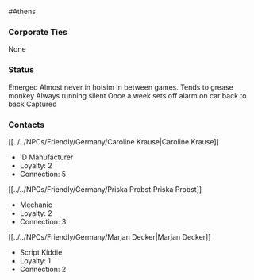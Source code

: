 #Athens  
### Corporate Ties
None

### Status
Emerged
Almost never in hotsim in between games. Tends to grease monkey
Always running silent
Once a week sets off alarm on car back to back
Captured

### Contacts
[[../../NPCs/Friendly/Germany/Caroline Krause|Caroline Krause]]
- ID Manufacturer
- Loyalty: 2
- Connection: 5

[[../../NPCs/Friendly/Germany/Priska Probst|Priska Probst]]
- Mechanic
- Loyalty: 2
- Connection: 3

[[../../NPCs/Friendly/Germany/Marjan Decker|Marjan Decker]]
- Script Kiddie
- Loyalty: 1
- Connection: 2
